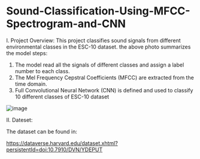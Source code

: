 # Sound-Classification-Using-MFCC-Spectrogram-and-CNN

I.	Project Overview:
This project classifies sound signals from different environmental classes in the ESC-10 dataset. the above photo summarizes the model steps:

1.	The model read all the signals of different classes and assign a label number to each class.
2.	The Mel Frequency Cepstral Coefficients (MFCC) are extracted from the time domain.
3.	Full Convolutional Neural Network (CNN) is defined and used to classify 10 different classes of ESC-10 dataset

![image](https://user-images.githubusercontent.com/48028013/168449360-bf88aaad-4cec-4d40-a2fa-5b0336bc363a.png)

 
II.	Dateset:

The dataset can be found in:

https://dataverse.harvard.edu/dataset.xhtml?persistentId=doi:10.7910/DVN/YDEPUT


